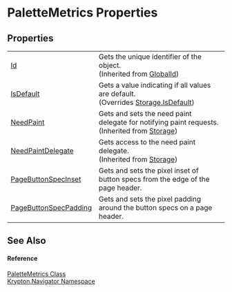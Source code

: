 # PaletteMetrics Properties




## Properties
<table>
<tr>
<td><a href="71a6846f-bfb6-fb58-b361-6b43ae0583a8.md">Id</a></td>
<td>Gets the unique identifier of the object.<br />(Inherited from <a href="9ef2ca3a-e03e-8927-105a-2f9a6fbdf849.md">GlobalId</a>)</td></tr>
<tr>
<td><a href="8dc64fa7-0f73-1deb-0839-2ebd21906a30.md">IsDefault</a></td>
<td>Gets a value indicating if all values are default.<br />(Overrides <a href="bbc0e831-9474-3bce-65dc-0625d793d8c1.md">Storage.IsDefault</a>)</td></tr>
<tr>
<td><a href="097a0f47-e60c-4bf7-802c-8391c6d8feff.md">NeedPaint</a></td>
<td>Gets and sets the need paint delegate for notifying paint requests.<br />(Inherited from <a href="8406cf55-79a3-e579-4094-be084e489431.md">Storage</a>)</td></tr>
<tr>
<td><a href="879ca7f2-32c5-8581-44f2-c7aee6491db2.md">NeedPaintDelegate</a></td>
<td>Gets access to the need paint delegate.<br />(Inherited from <a href="8406cf55-79a3-e579-4094-be084e489431.md">Storage</a>)</td></tr>
<tr>
<td><a href="eaea5a16-6af1-c5e2-fe43-079c40a02e31.md">PageButtonSpecInset</a></td>
<td>Gets and sets the pixel inset of button specs from the edge of the page header.</td></tr>
<tr>
<td><a href="92d31a22-b036-2099-dd72-cfd6d44f4194.md">PageButtonSpecPadding</a></td>
<td>Gets and sets the pixel padding around the button specs on a page header.</td></tr>
</table>

## See Also


#### Reference
<a href="0dc6c28d-b7c4-6457-4603-bffc09d8209a.md">PaletteMetrics Class</a>  
<a href="a21ac074-d119-3dc6-bd1c-d3a12c0128bc.md">Krypton.Navigator Namespace</a>  
